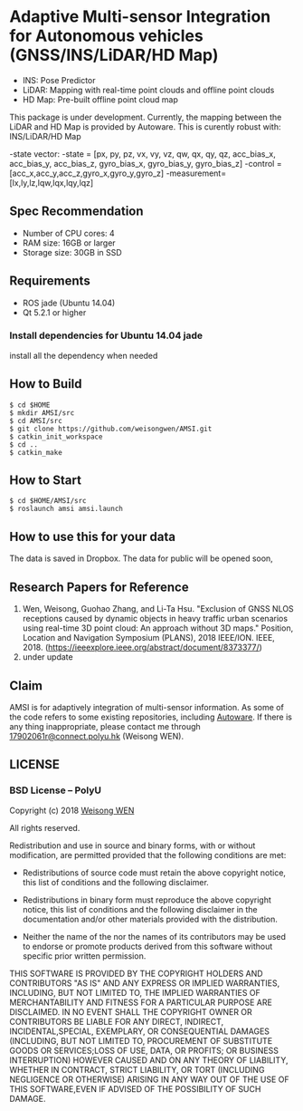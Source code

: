 # Adaptive Multi-sensor Integration for Autonomous vehicles (GNSS/INS/LiDAR/HD Map)

- INS: Pose Predictor
- LiDAR: Mapping with real-time point clouds and offline point clouds 
- HD Map: Pre-built offline point cloud map

This package is under development. Currently, the mapping between the LiDAR and HD Map is provided by Autoware. This is curently robust with: INS/LiDAR/HD Map

-state vector: 
-state = [px, py, pz, vx, vy, vz, qw, qx, qy, qz, acc_bias_x, acc_bias_y, acc_bias_z, gyro_bias_x, gyro_bias_y, gyro_bias_z]
-control = [acc_x,acc_y,acc_z,gyro_x,gyro_y,gyro_z]
-measurement=[lx,ly,lz,lqw,lqx,lqy,lqz]


## Spec Recommendation

- Number of CPU cores: 4
- RAM size: 16GB or larger
- Storage size: 30GB in SSD

## Requirements

- ROS jade (Ubuntu 14.04)
- Qt 5.2.1 or higher

### Install dependencies for Ubuntu 14.04 jade

install all the dependency when needed



## How to Build

```
$ cd $HOME
$ mkdir AMSI/src
$ cd AMSI/src
$ git clone https://github.com/weisongwen/AMSI.git
$ catkin_init_workspace
$ cd ..
$ catkin_make
```

## How to Start

```
$ cd $HOME/AMSI/src
$ roslaunch amsi amsi.launch
```

## How to use this for your data

The data is saved in Dropbox. The data for public will be opened soon,


## Research Papers for Reference

1. Wen, Weisong, Guohao Zhang, and Li-Ta Hsu. "Exclusion of GNSS NLOS receptions caused by dynamic objects in heavy traffic urban scenarios using real-time 3D point cloud: An approach without 3D maps." Position, Location and Navigation Symposium (PLANS), 2018 IEEE/ION. IEEE, 2018. (https://ieeexplore.ieee.org/abstract/document/8373377/)
2. under update

## Claim

AMSI is for adaptively integration of multi-sensor information. As some of the code refers to some existing repositories, including [Autoware](https://github.com/CPFL/Autoware). If there is any thing inappropriate, please contact me through 17902061r@connect.polyu.hk (Weisong WEN).


## LICENSE
### BSD License – PolyU

Copyright (c) 2018 [Weisong WEN](https://github.com/weisongwen)

All rights reserved.

Redistribution and use in source and binary forms, with or without modification, are permitted provided that the following conditions are met:

* Redistributions of source code must retain the above copyright notice, this list of conditions and the following disclaimer.

* Redistributions in binary form must reproduce the above copyright notice, this list of conditions and the following disclaimer in the documentation and/or other materials provided with the distribution.

* Neither the name of the <organization> nor the names of its contributors may be used to endorse or promote products derived from this software without specific prior written permission.

THIS SOFTWARE IS PROVIDED BY THE COPYRIGHT HOLDERS AND CONTRIBUTORS "AS IS" AND ANY EXPRESS OR IMPLIED WARRANTIES, INCLUDING, BUT NOT LIMITED TO, THE IMPLIED WARRANTIES OF MERCHANTABILITY AND FITNESS FOR A PARTICULAR PURPOSE ARE DISCLAIMED. IN NO EVENT SHALL THE COPYRIGHT OWNER OR CONTRIBUTORS BE LIABLE FOR ANY DIRECT, INDIRECT, INCIDENTAL,SPECIAL, EXEMPLARY, OR CONSEQUENTIAL DAMAGES (INCLUDING, BUT NOT LIMITED TO, PROCUREMENT OF SUBSTITUTE GOODS OR SERVICES;LOSS OF USE, DATA, OR PROFITS; OR BUSINESS INTERRUPTION) HOWEVER CAUSED AND ON ANY THEORY OF LIABILITY, WHETHER IN CONTRACT, STRICT LIABILITY, OR TORT (INCLUDING NEGLIGENCE OR OTHERWISE) ARISING IN ANY WAY OUT OF THE USE OF THIS SOFTWARE,EVEN IF ADVISED OF THE POSSIBILITY OF SUCH DAMAGE.
